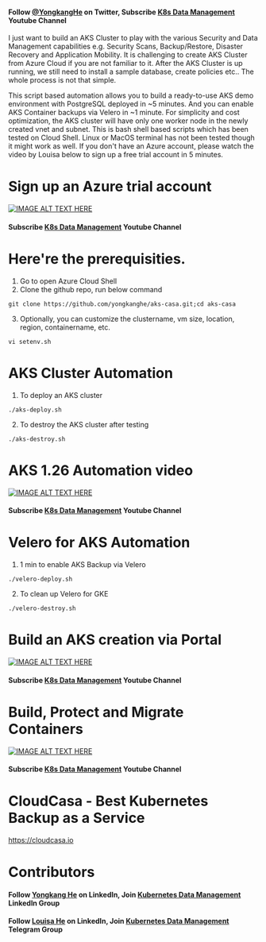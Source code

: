 #### Follow [@YongkangHe](https://twitter.com/yongkanghe) on Twitter, Subscribe [K8s Data Management](https://www.youtube.com/channel/UCm-sw1b23K-scoVSCDo30YQ?sub_confirmation=1) Youtube Channel

I just want to build an AKS Cluster to play with the various Security and Data Management capabilities e.g. Security Scans, Backup/Restore, Disaster Recovery and Application Mobility. It is challenging to create AKS Cluster from Azure Cloud if you are not familiar to it. After the AKS Cluster is up running, we still need to install a sample database, create policies etc.. The whole process is not that simple.

This script based automation allows you to build a ready-to-use AKS demo environment with PostgreSQL deployed in ~5 minutes. And you can enable AKS Container backups via Velero in ~1 minute. For simplicity and cost optimization, the AKS cluster will have only one worker node in the newly created vnet and subnet. This is bash shell based scripts which has been tested on Cloud Shell. Linux or MacOS terminal has not been tested though it might work as well. If you don't have an Azure account, please watch the video by Louisa below to sign up a free trial account in 5 minutes. 

# Sign up an Azure trial account
[![IMAGE ALT TEXT HERE](https://img.youtube.com/vi/FN0ARvEdrjg/0.jpg)](https://www.youtube.com/watch?v=FN0ARvEdrjg)
#### Subscribe [K8s Data Management](https://www.youtube.com/channel/UCm-sw1b23K-scoVSCDo30YQ?sub_confirmation=1) Youtube Channel

# Here're the prerequisities. 
1. Go to open Azure Cloud Shell
2. Clone the github repo, run below command
````
git clone https://github.com/yongkanghe/aks-casa.git;cd aks-casa
````
3. Optionally, you can customize the clustername, vm size, location, region, containername, etc.
````
vi setenv.sh
````

# AKS Cluster Automation 

1. To deploy an AKS cluster
````
./aks-deploy.sh
````

2. To destroy the AKS cluster after testing
````
./aks-destroy.sh
````

# AKS 1.26 Automation video
[![IMAGE ALT TEXT HERE](https://img.youtube.com/vi/rNRjvYRy_qY/0.jpg)](https://www.youtube.com/watch?v=rNRjvYRy_qY)
#### Subscribe [K8s Data Management](https://www.youtube.com/channel/UCm-sw1b23K-scoVSCDo30YQ?sub_confirmation=1) Youtube Channel

# Velero for AKS Automation 

1. 1 min to enable AKS Backup via Velero
````
./velero-deploy.sh
````

2. To clean up Velero for GKE
````
./velero-destroy.sh
````

# Build an AKS creation via Portal
[![IMAGE ALT TEXT HERE](https://img.youtube.com/vi/hNU72Ump92E/0.jpg)](https://www.youtube.com/watch?v=hNU72Ump92E)
#### Subscribe [K8s Data Management](https://www.youtube.com/channel/UCm-sw1b23K-scoVSCDo30YQ?sub_confirmation=1) Youtube Channel

# Build, Protect and Migrate Containers
[![IMAGE ALT TEXT HERE](https://pbs.twimg.com/media/FK5rsaeXwAIEmtI?format=jpg&name=small)](https://www.youtube.com/channel/UCm-sw1b23K-scoVSCDo30YQ)
#### Subscribe [K8s Data Management](https://www.youtube.com/channel/UCm-sw1b23K-scoVSCDo30YQ?sub_confirmation=1) Youtube Channel

# CloudCasa - Best Kubernetes Backup as a Service
https://cloudcasa.io 

# Contributors

#### Follow [Yongkang He](http://yongkang.cloud) on LinkedIn, Join [Kubernetes Data Management](https://www.linkedin.com/groups/13983251) LinkedIn Group

#### Follow [Louisa He](https://www.linkedin.com/in/louisahe/) on LinkedIn, Join [Kubernetes Data Management](http://t.k8sug.com) Telegram Group
